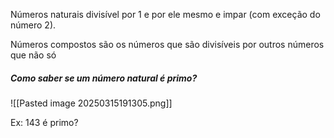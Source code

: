 
Números naturais divisível por 1 e por ele mesmo e impar (com exceção do número 2).

Números compostos são os números que são divisíveis por outros números que não só 

##### Como saber se um número natural é primo?

![[Pasted image 20250315191305.png]]

Ex: 143 é primo?

 